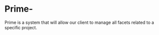 # Prime-
Prime is a system that will allow our client to manage all facets related to a specific project. 

